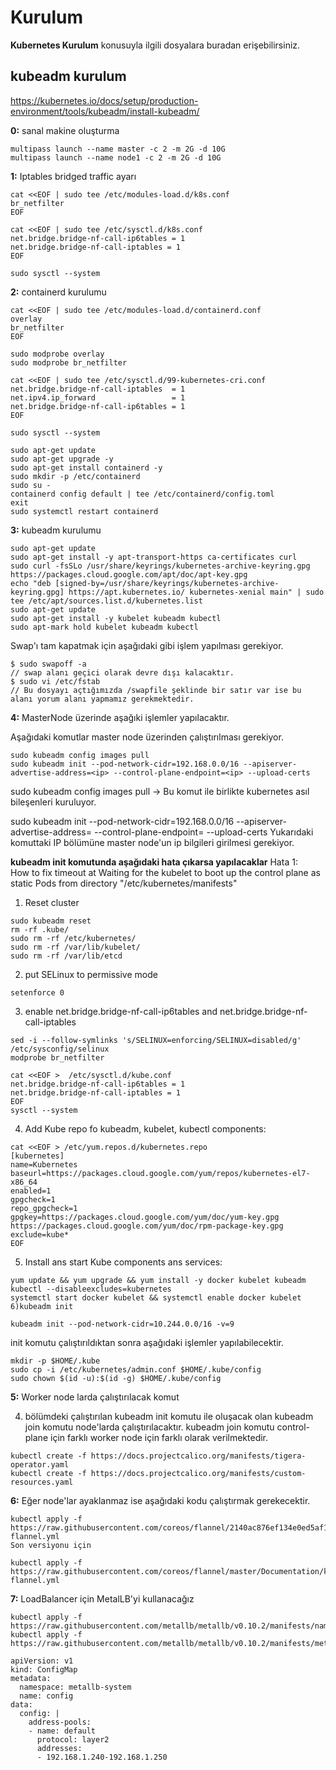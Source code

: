 # Kurulum
**Kubernetes Kurulum** konusuyla ilgili dosyalara buradan erişebilirsiniz.

## kubeadm kurulum

https://kubernetes.io/docs/setup/production-environment/tools/kubeadm/install-kubeadm/

**0:** sanal makine oluşturma
```
multipass launch --name master -c 2 -m 2G -d 10G
multipass launch --name node1 -c 2 -m 2G -d 10G
```

**1:** Iptables bridged traffic ayarı

```
cat <<EOF | sudo tee /etc/modules-load.d/k8s.conf
br_netfilter
EOF
```

```
cat <<EOF | sudo tee /etc/sysctl.d/k8s.conf
net.bridge.bridge-nf-call-ip6tables = 1
net.bridge.bridge-nf-call-iptables = 1
EOF
```

```
sudo sysctl --system
```

**2:** containerd kurulumu

```
cat <<EOF | sudo tee /etc/modules-load.d/containerd.conf
overlay
br_netfilter
EOF
```

```
sudo modprobe overlay
sudo modprobe br_netfilter
```

```
cat <<EOF | sudo tee /etc/sysctl.d/99-kubernetes-cri.conf
net.bridge.bridge-nf-call-iptables  = 1
net.ipv4.ip_forward                 = 1
net.bridge.bridge-nf-call-ip6tables = 1
EOF
```

```
sudo sysctl --system
```

```
sudo apt-get update
sudo apt-get upgrade -y
sudo apt-get install containerd -y
sudo mkdir -p /etc/containerd
sudo su -
containerd config default | tee /etc/containerd/config.toml
exit
sudo systemctl restart containerd
```

**3:** kubeadm kurulumu


```
sudo apt-get update
sudo apt-get install -y apt-transport-https ca-certificates curl
sudo curl -fsSLo /usr/share/keyrings/kubernetes-archive-keyring.gpg https://packages.cloud.google.com/apt/doc/apt-key.gpg
echo "deb [signed-by=/usr/share/keyrings/kubernetes-archive-keyring.gpg] https://apt.kubernetes.io/ kubernetes-xenial main" | sudo tee /etc/apt/sources.list.d/kubernetes.list
sudo apt-get update
sudo apt-get install -y kubelet kubeadm kubectl
sudo apt-mark hold kubelet kubeadm kubectl
```


Swap'ı tam kapatmak için aşağıdaki gibi işlem yapılması gerekiyor.
```
$ sudo swapoff -a
// swap alanı geçici olarak devre dışı kalacaktır.
$ sudo vi /etc/fstab 
// Bu dosyayı açtığımızda /swapfile şeklinde bir satır var ise bu alanı yorum alanı yapmamız gerekmektedir.
```

**4:** MasterNode üzerinde aşağıki işlemler yapılacaktır.

Aşağıdaki komutlar master node üzerinden çalıştırılması gerekiyor.

```
sudo kubeadm config images pull
sudo kubeadm init --pod-network-cidr=192.168.0.0/16 --apiserver-advertise-address=<ip> --control-plane-endpoint=<ip> --upload-certs
```


sudo kubeadm config images pull -> Bu komut ile birlikte kubernetes asıl bileşenleri kuruluyor. 

sudo kubeadm init --pod-network-cidr=192.168.0.0/16 --apiserver-advertise-address=<ip> --control-plane-endpoint=<ip> --upload-certs
Yukarıdaki komuttaki IP bölümüne master node'un ip bilgileri girilmesi gerekiyor. 

**kubeadm init komutunda aşağıdaki hata çıkarsa yapılacaklar**
Hata 1:  
  How to fix timeout at Waiting for the kubelet to boot up the control plane as static Pods from directory "/etc/kubernetes/manifests"
  
  1) Reset cluster
```
sudo kubeadm reset
rm -rf .kube/
sudo rm -rf /etc/kubernetes/
sudo rm -rf /var/lib/kubelet/
sudo rm -rf /var/lib/etcd
```
  2) put SELinux to permissive mode
```
setenforce 0 
```
  
3) enable net.bridge.bridge-nf-call-ip6tables and net.bridge.bridge-nf-call-iptables
```
sed -i --follow-symlinks 's/SELINUX=enforcing/SELINUX=disabled/g' /etc/sysconfig/selinux
modprobe br_netfilter 

cat <<EOF >  /etc/sysctl.d/kube.conf
net.bridge.bridge-nf-call-ip6tables = 1
net.bridge.bridge-nf-call-iptables = 1
EOF
sysctl --system
```

4) Add Kube repo fo kubeadm, kubelet, kubectl components:
```
cat <<EOF > /etc/yum.repos.d/kubernetes.repo
[kubernetes]
name=Kubernetes
baseurl=https://packages.cloud.google.com/yum/repos/kubernetes-el7-x86_64
enabled=1
gpgcheck=1
repo_gpgcheck=1
gpgkey=https://packages.cloud.google.com/yum/doc/yum-key.gpg https://packages.cloud.google.com/yum/doc/rpm-package-key.gpg
exclude=kube*
EOF
```
  5) Install ans start Kube components ans services:
```
yum update && yum upgrade && yum install -y docker kubelet kubeadm kubectl --disableexcludes=kubernetes
systemctl start docker kubelet && systemctl enable docker kubelet
6)kubeadm init

kubeadm init --pod-network-cidr=10.244.0.0/16 -v=9
```
  
  
  
init komutu çalıştırıldıktan sonra aşağıdaki işlemler yapılabilecektir. 

```
mkdir -p $HOME/.kube
sudo cp -i /etc/kubernetes/admin.conf $HOME/.kube/config
sudo chown $(id -u):$(id -g) $HOME/.kube/config
```

  
**5:** Worker node larda çalıştırılacak komut
  
  4. bölümdeki çalıştırılan kubeadm init komutu ile oluşacak olan kubeadm join komutu node'larda çalıştırılacaktır. kubeadm join komutu control-plane için farklı worker node için farklı olarak verilmektedir. 
  
  

```
kubectl create -f https://docs.projectcalico.org/manifests/tigera-operator.yaml
kubectl create -f https://docs.projectcalico.org/manifests/custom-resources.yaml
```

**6:** Eğer node'lar ayaklanmaz ise aşağıdaki kodu çalıştırmak gerekecektir.

```
kubectl apply -f https://raw.githubusercontent.com/coreos/flannel/2140ac876ef134e0ed5af15c65e414cf26827915/Documentation/kube-flannel.yml
Son versiyonu için 

kubectl apply -f https://raw.githubusercontent.com/coreos/flannel/master/Documentation/kube-flannel.yml

```


**7:** LoadBalancer için MetalLB'yi kullanacağız

```
kubectl apply -f https://raw.githubusercontent.com/metallb/metallb/v0.10.2/manifests/namespace.yaml
kubectl apply -f https://raw.githubusercontent.com/metallb/metallb/v0.10.2/manifests/metallb.yaml

apiVersion: v1
kind: ConfigMap
metadata:
  namespace: metallb-system
  name: config
data:
  config: |
    address-pools:
    - name: default
      protocol: layer2
      addresses:
      - 192.168.1.240-192.168.1.250

```
